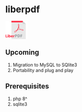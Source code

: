 # liberpdf
<img src="/assets/liberpdf-logo.png" width="70px" align="center" />

## Upcoming
1. Migration to MySQL to SQlite3
2. Portability and plug and play

## Prerequisites
1. php 8^
2. sqlite3



